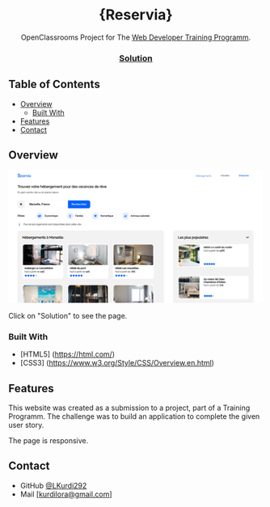 <!-- Please update value in the {}  -->

<h1 align="center">{Reservia}</h1>

<div align="center">
  OpenClassrooms Project for The <a href="https://openclassrooms.com/en/paths/141-web-developer#path-tabs" target="_blank">Web Developer Training Programm</a>.
</div>

<div align="center">
  <h3>
    <a href="https://reservia-ba703.web.app/">
      Solution
    </a>
  </h3>
</div>

<!-- TABLE OF CONTENTS -->

## Table of Contents

- [Overview](#overview)
  - [Built With](#built-with)
- [Features](#features)
- [Contact](#contact)

<!-- OVERVIEW -->

## Overview

![screenshot](./images/preview_image.png)

Click on "Solution" to see the page.

### Built With

<!-- This section should list any major frameworks that you built your project using. Here are a few examples.-->
- [HTML5] (https://html.com/)
- [CSS3] (https://www.w3.org/Style/CSS/Overview.en.html)

## Features

<!-- List the features of your application or follow the template. Don't share the figma file here :) -->

This website was created as a submission to a project, part of a Training Programm. The challenge was to build an application to complete the given user story.

The page is responsive.

## Contact

- GitHub [@LKurdi292](https://{github.com/lkurdi292})
- Mail [kurdilora@gmail.com]
